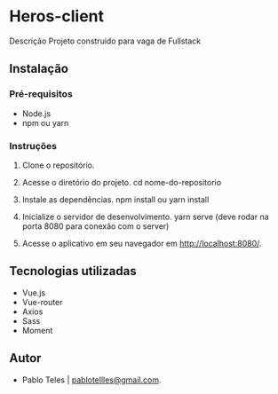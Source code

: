 # Heros-client

Descrição
Projeto construido para vaga de Fullstack

## Instalação

### Pré-requisitos

- Node.js
- npm ou yarn

### Instruções

1. Clone o repositório.

2. Acesse o diretório do projeto.
   cd nome-do-repositorio

3. Instale as dependências.
   npm install ou yarn install

4. Inicialize o servidor de desenvolvimento.
   yarn serve (deve rodar na porta 8080 para conexão com o server)

5. Acesse o aplicativo em seu navegador em [http://localhost:8080/](http://localhost:8080/).

## Tecnologias utilizadas

- Vue.js
- Vue-router
- Axios
- Sass
- Moment

## Autor

- Pablo Teles | pablotellles@gmail.com.

